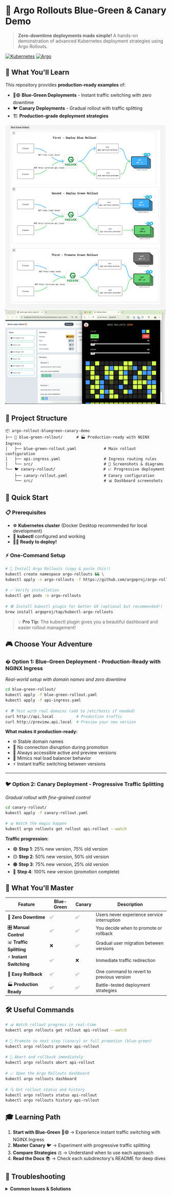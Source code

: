# 🚀 Argo Rollouts Blue-Green & Canary Demo

> **Zero-downtime deployments made simple!** A hands-on demonstration of advanced Kubernetes deployment strategies using Argo Rollouts.

[![Kubernetes](https://img.shields.io/badge/kubernetes-%23326ce5.svg?style=for-the-badge&logo=kubernetes&logoColor=white)](https://kubernetes.io/)
[![Argo](https://img.shields.io/badge/argo-%23EF7B4D.svg?style=for-the-badge&logo=argo&logoColor=white)](https://argoproj.github.io/)

## 🎯 What You'll Learn

This repository provides **production-ready examples** of:
- 🔵🟢 **Blue-Green Deployments** - Instant traffic switching with zero downtime
- 🐦 **Canary Deployments** - Gradual rollout with traffic splitting  
- 🏗️ **Production-grade deployment strategies**


<img src="./blue-green-rollout/src/flow-diagram.png" alt="Blue-Green Full Flow Diagram" width="500"/>

<img src="./canary-rollout/src/dashboard-75p-canary-deploy.png" alt="Canary Dashboard 75%" width="500"/>

## 📁 Project Structure

```
📦 argo-rollout-bluegreen-canary-demo
├── 🔵 blue-green-rollout/      # 🏭 Production-ready with NGINX Ingress
│   ├── blue-green-rollout.yaml            # Main rollout configuration
│   ├── api-ingress.yaml                   # Ingress routing rules
│   └── src/                               # 📸 Screenshots & diagrams
└── 🐦 canary-rollout/                     # 📈 Progressive deployment
    ├── canary-rollout.yaml                # Canary configuration
    └── src/                               # 📊 Dashboard screenshots
```

## 🚀 Quick Start

### 📋 Prerequisites
- ☸️ **Kubernetes cluster** (Docker Desktop recommended for local development)
- 🔧 **kubectl** configured and working
- 🏃‍♂️ **Ready to deploy!**

### ⚡ One-Command Setup
```bash
# 🎯 Install Argo Rollouts (copy & paste this!)
kubectl create namespace argo-rollouts && \
kubectl apply -n argo-rollouts -f https://github.com/argoproj/argo-rollouts/releases/latest/download/install.yaml

# ✅ Verify installation
kubectl get pods -n argo-rollouts

# 🛠️ Install kubectl plugin for better UX (optional but recommended!)
brew install argoproj/tap/kubectl-argo-rollouts
```

> 💡 **Pro Tip**: The kubectl plugin gives you a beautiful dashboard and easier rollout management!

## 🎮 Choose Your Adventure

### � **Option 1: Blue-Green Deployment** - Production-Ready with NGINX Ingress
*Real-world setup with domain names and zero downtime*

```bash
cd blue-green-rollout/
kubectl apply -f blue-green-rollout.yaml
kubectl apply -f api-ingress.yaml

# 🌍 Test with real domains (add to /etc/hosts if needed)
curl http://api.local          # Production traffic
curl http://preview.api.local  # Preview your new version
```

**What makes it production-ready:**
- 🌐 Stable domain names
- 🔄 No connection disruption during promotion  
- 👀 Always accessible active and preview versions
- 🚀 Mimics real load balancer behavior
- ⚡ Instant traffic switching between versions

---

### 🐦 **Option 2: Canary Deployment** - Progressive Traffic Splitting
*Gradual rollout with fine-grained control*

```bash
cd canary-rollout/
kubectl apply -f canary-rollout.yaml

# 📊 Watch the magic happen
kubectl argo rollouts get rollout api-rollout --watch
```

**Traffic progression:**
- 🟢 **Step 1**: 25% new version, 75% old version
- 🟡 **Step 2**: 50% new version, 50% old version  
- 🟠 **Step 3**: 75% new version, 25% old version
- 🔵 **Step 4**: 100% new version (promotion complete)

## 🎯 What You'll Master

| Feature | Blue-Green | Canary | Description |
|---------|------------|--------|-------------|
| 🚀 **Zero Downtime** | ✅ | ✅ | Users never experience service interruption |
| 🎛️ **Manual Control** | ✅ | ✅ | You decide when to promote or rollback |
| 📊 **Traffic Splitting** | ❌ | ✅ | Gradual user migration between versions |
| ⚡ **Instant Switching** | ✅ | ❌ | Immediate traffic redirection |
| 🔄 **Easy Rollback** | ✅ | ✅ | One command to revert to previous version |
| 🏭 **Production Ready** | ✅ | ✅ | Battle-tested deployment strategies |

## 🛠️ Useful Commands

```bash
# 📊 Watch rollout progress in real-time
kubectl argo rollouts get rollout api-rollout --watch

# 🎯 Promote to next step (canary) or full promotion (blue-green)
kubectl argo rollouts promote api-rollout

# 🔄 Abort and rollback immediately
kubectl argo rollouts abort api-rollout

# 📈 Open the Argo Rollouts dashboard
kubectl argo rollouts dashboard

# 🔍 Get rollout status and history
kubectl argo rollouts status api-rollout
kubectl argo rollouts history api-rollout
```

## 🎓 Learning Path

1. **Start with Blue-Green** 🔵🟢 → Experience instant traffic switching with NGINX Ingress
2. **Master Canary** 🐦 → Experiment with progressive traffic splitting
3. **Compare Strategies** ⚖️ → Understand when to use each approach
4. **Read the Docs** 📚 → Check each subdirectory's README for deep dives

## 🚨 Troubleshooting

<details>
<summary><strong>Common Issues & Solutions</strong></summary>

### 🔧 Rollout stuck in "Progressing" state
```bash
# Check pod status
kubectl get pods -l app=api-app
kubectl describe rollout api-rollout
```

### 🌐 Can't access api.local
```bash
# Add to /etc/hosts (macOS/Linux)
echo "127.0.0.1 api.local preview.api.local" | sudo tee -a /etc/hosts
```

### 📊 Dashboard not accessible
```bash
# Make sure you have the plugin installed
kubectl argo rollouts version
# Then start dashboard
kubectl argo rollouts dashboard
```

</details>
